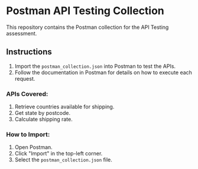 # Postman API Testing Collection

This repository contains the Postman collection for the API Testing assessment.

## Instructions

1. Import the `postman_collection.json` into Postman to test the APIs.
2. Follow the documentation in Postman for details on how to execute each request.

### APIs Covered:
1. Retrieve countries available for shipping.
2. Get state by postcode.
3. Calculate shipping rate.

### How to Import:
1. Open Postman.
2. Click "Import" in the top-left corner.
3. Select the `postman_collection.json` file.
